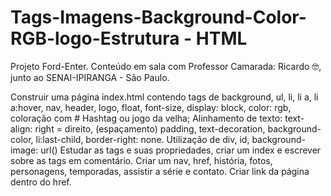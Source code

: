 # Tags-Imagens-Background-Color-RGB-logo-Estrutura - HTML
Projeto Ford-Enter.
Conteúdo em sala com Professor Camarada: Ricardo 🤓, junto ao SENAI-IPIRANGA - São Paulo.

Construir uma página index.html contendo tags de background, ul, li, li a, li a:hover, nav, header, logo, float, font-size, display: block, color: rgb, coloração com # Hashtag ou jogo da velha;
Alinhamento de texto: text-align: right = direito, (espaçamento) padding, text-decoration, background-color, li:last-child, border-right: none.
Utilização de div, id, background-image: url()
Estudar as tags e suas propriedades, criar um index e escrever sobre as tags em comentário.
Criar um nav, href, história, fotos, personagens, temporadas, assistir a série e contato. 
Criar link da página dentro do href.
